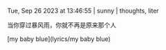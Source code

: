 Tue, Sep 26 2023 at 13:46:55 | sunny | thoughts, liter

当你穿过暴风雨，你就不再是原来那个人

[my baby blue](lyrics/my baby blue)

